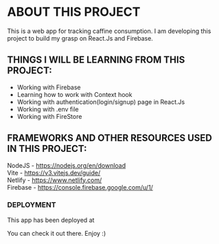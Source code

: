 # ABOUT THIS PROJECT

This is a web app for tracking caffine consumption. I am developing this project to build my grasp on React.Js and Firebase.

## THINGS I WILL BE LEARNING FROM THIS PROJECT:

- Working with Firebase
- Learning how to work with Context hook
- Working with authentication(login/signup) page in React.Js
- Working with .env file
- Working with FireStore

## FRAMEWORKS AND OTHER RESOURCES USED IN THIS PROJECT:

NodeJS - https://nodejs.org/en/download  
Vite - https://v3.vitejs.dev/guide/  
Netlify - https://www.netlify.com/  
Firebase - https://console.firebase.google.com/u/1/

### DEPLOYMENT

This app has been deployed at  

You can check it out there. Enjoy :)
